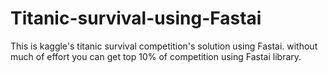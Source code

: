 # Titanic-survival-using-Fastai


This is kaggle's titanic survival competition's solution using Fastai.
without much of effort you can get top 10% of competition using Fastai library.

